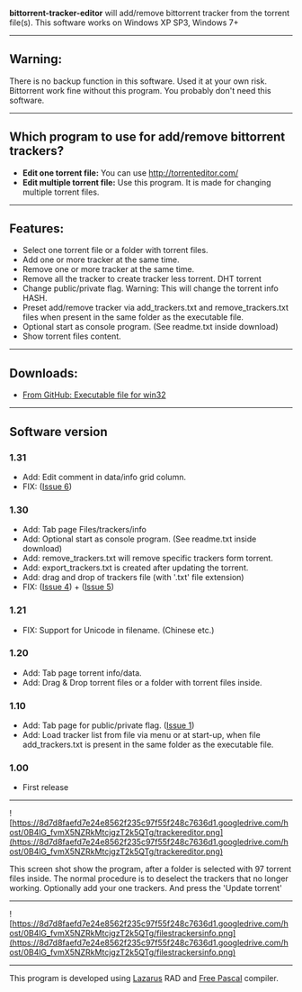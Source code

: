 **bittorrent-tracker-editor** will add/remove bittorrent tracker from the torrent file(s).
This software works on Windows XP SP3, Windows 7+

---

## Warning: ##
There is no backup function in this software. Used it at your own risk. Bittorrent work fine without this program. You probably don't need this software.

---

## Which program to use for add/remove bittorrent trackers? ##
  * **Edit one torrent file:** You can use http://torrenteditor.com/
  * **Edit multiple torrent file:** Use this program. It is made for changing multiple torrent files.

---

## Features: ##
  * Select one torrent file or a folder with torrent files.
  * Add one or more tracker at the same time.
  * Remove one or more tracker at the same time.
  * Remove all the tracker to create tracker less torrent. DHT torrent
  * Change public/private flag. Warning: This will change the torrent info HASH.
  * Preset add/remove tracker via add\_trackers.txt and remove\_trackers.txt files when present in the same folder as the executable file.
  * Optional start as console program. (See readme.txt inside download)
  * Show torrent files content.

---

## Downloads: ##
  * [From GitHub: Executable file for win32](https://github.com/GerryFerdinandus/bittorrent-tracker-editor/releases)

---

## Software version ##
### 1.31 ###
  * Add: Edit comment in data/info grid column.
  * FIX:  ([Issue 6](https://code.google.com/p/bittorrent-tracker-editor/issues/detail?id=6))

### 1.30 ###
  * Add: Tab page Files/trackers/info
  * Add: Optional start as console program. (See readme.txt inside download)
  * Add: remove\_trackers.txt will remove specific trackers form torrent.
  * Add: export\_trackers.txt is created after updating the torrent.
  * Add: drag and drop of trackers file (with '.txt' file extension)
  * FIX:  ([Issue 4](https://code.google.com/p/bittorrent-tracker-editor/issues/detail?id=4)) + ([Issue 5](https://code.google.com/p/bittorrent-tracker-editor/issues/detail?id=5))

### 1.21 ###
  * FIX: Support for Unicode in filename. (Chinese etc.)

### 1.20 ###
  * Add: Tab page torrent info/data.
  * Add: Drag & Drop torrent files or a folder with torrent files inside.

### 1.10 ###
  * Add: Tab page for public/private flag. ([Issue 1](https://code.google.com/p/bittorrent-tracker-editor/issues/detail?id=1))
  * Add: Load tracker list from file via menu or at start-up, when file add\_trackers.txt is present in the same folder as the executable file.

### 1.00 ###
  * First release

---

![https://8d7d8faefd7e24e8562f235c97f55f248c7636d1.googledrive.com/host/0B4lG_fvmX5NZRkMtcjgzT2k5QTg/trackereditor.png](https://8d7d8faefd7e24e8562f235c97f55f248c7636d1.googledrive.com/host/0B4lG_fvmX5NZRkMtcjgzT2k5QTg/trackereditor.png)

This screen shot show the program, after a folder is selected with 97 torrent files inside. The normal procedure is to deselect the trackers that no longer working. Optionally add your one trackers. And press the 'Update torrent'

---

![https://8d7d8faefd7e24e8562f235c97f55f248c7636d1.googledrive.com/host/0B4lG_fvmX5NZRkMtcjgzT2k5QTg/filestrackersinfo.png](https://8d7d8faefd7e24e8562f235c97f55f248c7636d1.googledrive.com/host/0B4lG_fvmX5NZRkMtcjgzT2k5QTg/filestrackersinfo.png)

---

This program is developed using [Lazarus](http://lazarus.freepascal.org/) RAD and [Free Pascal](http://www.freepascal.org/) compiler.
